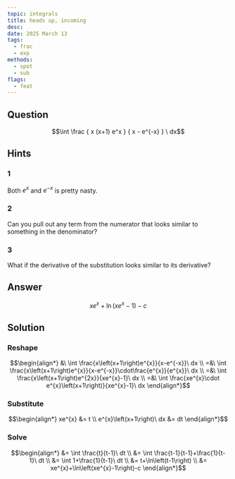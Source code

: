 ```yaml
---
topic: integrals
title: heads up, incoming
desc: 
date: 2025 March 13
tags:
  - frac
  - exp
methods:
  - spot
  - sub
flags:
  - feat
---
```



## Question
```math
\int
  \frac
    { x (x+1) e^x }
    { x - e^{-x} }
\ dx
```


## Hints

### 1
Both $e^x$ and $e^{-x}$ is pretty nasty.

### 2
Can you pull out any term from the numerator that looks similar to something in the denominator?

### 3
What if the derivative of the substitution looks similar to its derivative?


## Answer
```math
xe^{x}+\ln\left(xe^{x}-1\right)-c
```


## Solution

### Reshape
```math
\begin{align*}
  &\ \int \frac{x\left(x+1\right)e^{x}}{x-e^{-x}}\ dx
  \\ =&\ \int \frac{x\left(x+1\right)e^{x}}{x-e^{-x}}\cdot\frac{e^{x}}{e^{x}}\ dx
  \\ =&\ \int \frac{x\left(x+1\right)e^{2x}}{xe^{x}-1}\ dx
  \\ =&\ \int \frac{xe^{x}\cdot e^{x}\left(x+1\right)}{xe^{x}-1}\ dx
\end{align*}
```

### Substitute
```math
\begin{align*}
  xe^{x} &= t
  \\ e^{x}\left(x+1\right)\ dx &= dt
\end{align*}
```

### Solve
```math
\begin{align*}
  &= \int \frac{t}{t-1}\ dt
  \\ &= \int \frac{t-1}{t-1}+\frac{1}{t-1}\ dt
  \\ &= \int 1+\frac{1}{t-1}\ dt
  \\ &= t+\ln\left(t-1\right)
  \\ &= xe^{x}+\ln\left(xe^{x}-1\right)-c
\end{align*}
```

